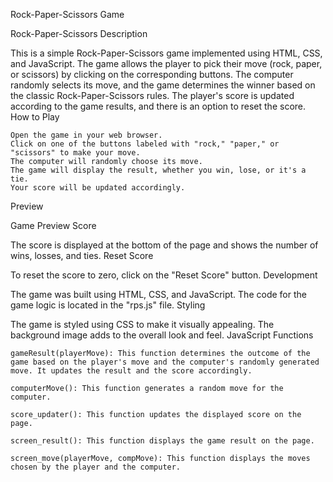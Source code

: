 Rock-Paper-Scissors Game

Rock-Paper-Scissors
Description

This is a simple Rock-Paper-Scissors game implemented using HTML, CSS, and JavaScript. The game allows the player to pick their move (rock, paper, or scissors) by clicking on the corresponding buttons. The computer randomly selects its move, and the game determines the winner based on the classic Rock-Paper-Scissors rules. The player's score is updated according to the game results, and there is an option to reset the score.
How to Play

    Open the game in your web browser.
    Click on one of the buttons labeled with "rock," "paper," or "scissors" to make your move.
    The computer will randomly choose its move.
    The game will display the result, whether you win, lose, or it's a tie.
    Your score will be updated accordingly.

Preview

Game Preview
Score

The score is displayed at the bottom of the page and shows the number of wins, losses, and ties.
Reset Score

To reset the score to zero, click on the "Reset Score" button.
Development

The game was built using HTML, CSS, and JavaScript. The code for the game logic is located in the "rps.js" file.
Styling

The game is styled using CSS to make it visually appealing. The background image adds to the overall look and feel.
JavaScript Functions

    gameResult(playerMove): This function determines the outcome of the game based on the player's move and the computer's randomly generated move. It updates the result and the score accordingly.

    computerMove(): This function generates a random move for the computer.

    score_updater(): This function updates the displayed score on the page.

    screen_result(): This function displays the game result on the page.

    screen_move(playerMove, compMove): This function displays the moves chosen by the player and the computer.
